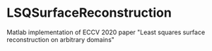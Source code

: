 # LSQSurfaceReconstruction
Matlab implementation of ECCV 2020 paper "Least squares surface reconstruction on arbitrary domains"

